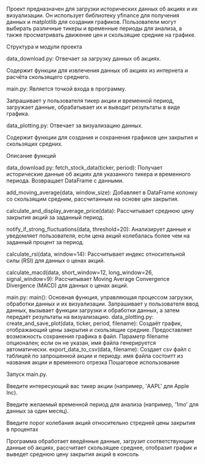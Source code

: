 Проект предназначен для загрузки исторических данных об акциях и их визуализации. Он использует библиотеку yfinance для получения данных и matplotlib для создания графиков. Пользователи могут выбирать различные тикеры и временные периоды для анализа, а также просматривать движение цен и скользящие средние на графике.

Структура и модули проекта

data_download.py:
Отвечает за загрузку данных об акциях.

Содержит функции для извлечения данных об акциях из интернета и расчёта скользящего среднего.

main.py:
Является точкой входа в программу.

Запрашивает у пользователя тикер акции и временной период, загружает данные, обрабатывает их и выводит результаты в виде графика.

data_plotting.py:
Отвечает за визуализацию данных.

Содержит функции для создания и сохранения графиков цен закрытия и скользящих средних.

Описание функций

data_download.py:
fetch_stock_data(ticker, period): Получает исторические данные об акциях для указанного тикера и временного периода. Возвращает DataFrame с данными.

add_moving_average(data, window_size): Добавляет в DataFrame колонку со скользящим средним, рассчитанным на основе цен закрытия.

calculate_and_display_average_price(data): Рассчитывает среднюю цену закрытия акций за заданный период.

notify_if_strong_fluctuations(data, threshold=20): Анализирует данные и уведомляет пользователя, если цена акций колебалась более чем на заданный процент за период.

calculate_rsi(data, window=14): Рассчитывает индекс относительной силы (RSI) для данных о ценах акций.

calculate_macd(data, short_window=12, long_window=26, signal_window=9): Рассчитывает Moving Average Convergence Divergence (MACD) для данных о ценах акций.

main.py:
main(): Основная функция, управляющая процессом загрузки, обработки данных и их визуализации. Запрашивает у пользователя ввод данных, вызывает функции загрузки и обработки данных, а затем передаёт результаты на визуализацию.
data_plotting.py:
create_and_save_plot(data, ticker, period, filename): Создаёт график, отображающий цены закрытия и скользящие средние. Предоставляет возможность сохранения графика в файл. Параметр filename опционален; если он не указан, имя файла генерируется автоматически.
export_data_to_csv(data, filename): Cоздает csv файл с таблицей по запрошенной акции и периоду. имя файла состоитт из названия акции и временного отрезка
Пошаговое использование

Запуск main.py.

Введите интересующий вас тикер акции (например, 'AAPL' для Apple Inc).

Введите желаемый временной период для анализа (например, '1mo' для данных за один месяц).

Введите порог колебания акций относительно стредней цены закрытия в процентах

Программа обработает введённые данные, загрузит соответствующие данные об акциях, рассчитает скользящее среднее, отобразит график и выведет среднюю цену закрытия акций в консоль
